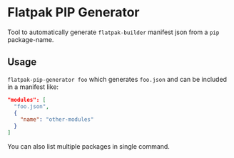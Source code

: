 # Flatpak PIP Generator

Tool to automatically generate `flatpak-builder` manifest json from a `pip` package-name.

## Usage

`flatpak-pip-generator foo` which generates `foo.json` and can be included in a manifest like:

```json
"modules": [
  "foo.json",
  {
    "name": "other-modules"
  }
]
```

You can also list multiple packages in single command.
